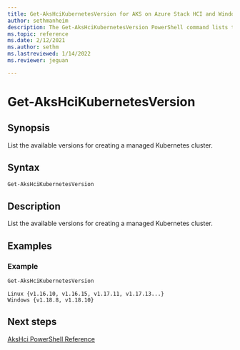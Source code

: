 ```yaml
---
title: Get-AksHciKubernetesVersion for AKS on Azure Stack HCI and Windows Server
author: sethmanheim
description: The Get-AksHciKubernetesVersion PowerShell command lists the available versions for creating a managed Kubernetes cluster.
ms.topic: reference
ms.date: 2/12/2021
ms.author: sethm 
ms.lastreviewed: 1/14/2022
ms.reviewer: jeguan

---
```


# Get-AksHciKubernetesVersion

## Synopsis
List the available versions for creating a managed Kubernetes cluster.

## Syntax

```powershell
Get-AksHciKubernetesVersion
```

## Description
List the available versions for creating a managed Kubernetes cluster.

## Examples

### Example 
```powershell
Get-AksHciKubernetesVersion
```

```Output
Linux {v1.16.10, v1.16.15, v1.17.11, v1.17.13...}
Windows {v1.18.8, v1.18.10}
```
## Next steps

[AksHci PowerShell Reference](index.md)